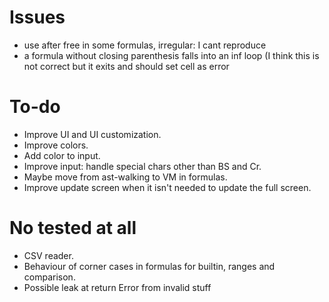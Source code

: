 # Issues
* use after free in some formulas, irregular: I cant reproduce
* a formula without closing parenthesis falls into an inf loop (I think this is
  not correct but it exits and should set cell as error 

# To-do
* Improve UI and UI customization.
* Improve colors.
* Add color to input.
* Improve input: handle special chars other than BS and Cr.
* Maybe move from ast-walking to VM in formulas.
* Improve update screen when it isn't needed to update the full screen.

# No tested at all
* CSV reader.
* Behaviour of corner cases in formulas for builtin, ranges and comparison.
* Possible leak at return Error from invalid stuff
